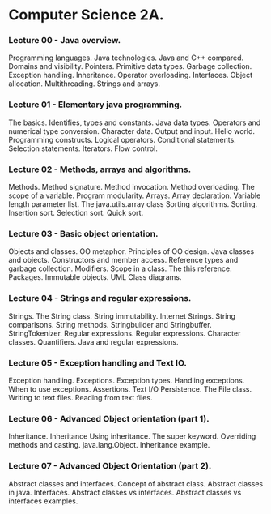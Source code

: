 # Computer Science 2A.

### Lecture 00 - Java overview.

Programming languages.
Java technologies.
Java and C++ compared.
Domains and visibility.
Pointers.
Primitive data types.
Garbage collection.
Exception handling.
Inheritance.
Operator overloading.
Interfaces.
Object allocation.
Multithreading.
Strings and arrays.

### Lecture 01 - Elementary java programming.

The basics.
Identifies, types and constants.
Java data types.
Operators and numerical type conversion.
Character data.
Output and input.
Hello world.
Programming constructs.
Logical operators.
Conditional statements.
Selection statements.
Iterators.
Flow control.

### Lecture 02 - Methods, arrays and algorithms.

Methods.
Method signature.
Method invocation.
Method overloading.
The scope of a variable.
Program modularity.
Arrays.
Array declaration.
Variable length parameter list.
The java.utils.array class
Sorting algorithms.
Sorting.
Insertion sort.
Selection sort.
Quick sort.

### Lecture 03 - Basic object orientation.

Objects and classes.
OO metaphor.
Principles of OO design.
Java classes and objects.
Constructors and member access.
Reference types and garbage collection.
Modifiers.
Scope in a class.
The this reference.
Packages.
Immutable objects.
UML Class diagrams.

### Lecture 04 - Strings and regular expressions.

Strings.
The String class.
String immutability.
Internet Strings.
String comparisons.
String methods.
Stringbuilder and Stringbuffer.
StringTokenizer.
Regular expressions.
Regular expressions.
Character classes.
Quantifiers.
Java and regular expressions.

### Lecture 05 - Exception handling and Text IO.

Exception handling.
Exceptions.
Exception types.
Handling exceptions.
When to use exceptions.
Assertions.
Text I/O
Persistence.
The File class.
Writing to text files.
Reading from text files.

### Lecture 06 - Advanced Object orientation (part 1).

Inheritance.
Inheritance 
Using inheritance.
The super keyword.
Overriding methods and casting.
java.lang.Object.
Inheritance example.

### Lecture 07 - Advanced Object Orientation (part 2).

Abstract classes and interfaces.
Concept of abstract class.
Abstract classes in java.
Interfaces.
Abstract classes vs interfaces.
Abstract classes vs interfaces examples.
